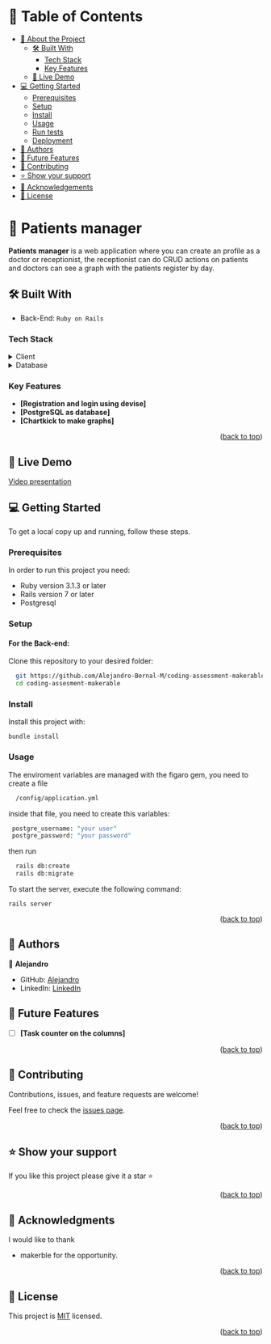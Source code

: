 <a name="readme-top"></a>

# 📗 Table of Contents

- [📖 About the Project](#about-project)
  - [🛠 Built With](#built-with)
    - [Tech Stack](#tech-stack)
    - [Key Features](#key-features)
  - [🚀 Live Demo](#live-demo)
- [💻 Getting Started](#getting-started)
  - [Prerequisites](#prerequisites)
  - [Setup](#setup)
  - [Install](#install)
  - [Usage](#usage)
  - [Run tests](#run-tests)
  - [Deployment](#deployment)
- [👥 Authors](#authors)
- [🔭 Future Features](#future-features)
- [🤝 Contributing](#contributing)
- [⭐️ Show your support](#support)
- [🙏 Acknowledgements](#acknowledgements)
- [📝 License](#license)

<!-- PROJECT DESCRIPTION -->

# 📖 Patients manager <a name="about-project"></a>

**Patients manager** is a web application where you can create an profile as a doctor or receptionist, the receptionist can do CRUD actions on patients and doctors can see a graph with the patients register by day.

## 🛠 Built With <a name="built-with"></a>
- Back-End: `Ruby on Rails`

### Tech Stack <a name="tech-stack"></a>

<details>
  <summary>Client</summary>
  <ul>
    <li><a href="https://rubyonrails.org/">Ruby on Rails</a></li>
  </ul>
</details>

<details>
<summary>Database</summary>
  <ul>
    <li><a href="https://www.postgresql.org/">PostgreSQL</a></li>
  </ul>
</details>

<!-- Features -->

### Key Features <a name="key-features"></a>

- **[Registration and login using devise]**
- **[PostgreSQL as database]**
- **[Chartkick to make graphs]**

<p align="right">(<a href="#readme-top">back to top</a>)</p>

<!-- Live Demo -->

## 🚀 Live Demo <a name="live-demo">

[Video presentation](https://drive.google.com/file/d/1ip5nisadIxhqZ8rpgVrg3SVpW90dl9GR/view?usp=sharing)


<!-- GETTING STARTED -->

## 💻 Getting Started <a name="getting-started"></a>

To get a local copy up and running, follow these steps.

### Prerequisites

In order to run this project you need:
- Ruby version 3.1.3 or later
- Rails version 7 or later
- Postgresql

### Setup
#### For the Back-end:
Clone this repository to your desired folder:

```sh
  git https://github.com/Alejandro-Bernal-M/coding-assessment-makerable.git
  cd coding-assesment-makerable
```

### Install

Install this project with:

  `bundle install`

### Usage

The enviroment variables are managed with the figaro gem, you need to create a file
```sh
  /config/application.yml
```
inside that file, you need to create this variables:
```sh
 postgre_username: "your user"
 postgre_password: "your password"
```

then run 
```sh
  rails db:create
  rails db:migrate
```
To start the server, execute the following command:

`rails server`



<p align="right">(<a href="#readme-top">back to top</a>)</p>

<!-- AUTHORS -->

## 👥 Authors <a name="authors"></a>

👤 **Alejandro**
- GitHub: [Alejandro](https://github.com/Alejandro-Bernal-M)
- LinkedIn: [LinkedIn](https://www.linkedin.com/in/alejandro-bernal-marin)

<!-- FUTURE FEATURES -->

## 🔭 Future Features <a name="future-features"></a>

- [ ] **[Task counter on the columns]**

<p align="right">(<a href="#readme-top">back to top</a>)</p>

<!-- CONTRIBUTING -->

## 🤝 Contributing <a name="contributing"></a>

Contributions, issues, and feature requests are welcome!

Feel free to check the [issues page](https://github.com/Alejandro-Bernal-M/task-manager-front/issues).

<p align="right">(<a href="#readme-top">back to top</a>)</p>

<!-- SUPPORT -->

## ⭐️ Show your support <a name="support"></a>

If you like this project please give it a star ⭐️

<p align="right">(<a href="#readme-top">back to top</a>)</p>

<!-- ACKNOWLEDGEMENTS -->

## 🙏 Acknowledgments <a name="acknowledgements"></a>

I would like to thank 
- makerble for the opportunity.

<p align="right">(<a href="#readme-top">back to top</a>)</p>

<!-- LICENSE -->

## 📝 License <a name="license"></a>

This project is [MIT](./LICENSE) licensed.

<p align="right">(<a href="#readme-top">back to top</a>)</p>

